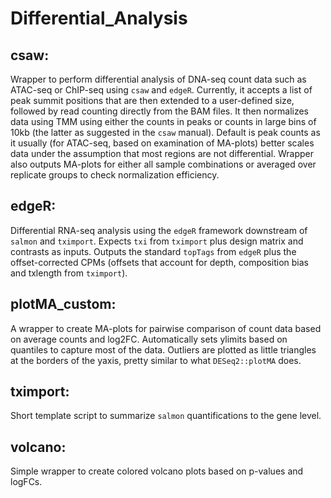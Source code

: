 # Differential_Analysis

## csaw:
Wrapper to perform differential analysis of DNA-seq count data such as ATAC-seq or ChIP-seq using `csaw` and `edgeR`.
Currently, it accepts a list of peak summit positions that are then extended to a user-defined size, followed by read counting directly from the BAM files. It then normalizes data using TMM using either the counts in peaks or counts in large bins of 10kb (the latter as suggested in the `csaw` manual). Default is peak counts as it usually (for ATAC-seq, based on examination of MA-plots) better scales data under the assumption that most regions are not differential. Wrapper also outputs MA-plots for either all sample combinations or averaged over replicate groups to check normalization efficiency. 

## edgeR:
Differential RNA-seq analysis using the `edgeR` framework downstream of `salmon` and `tximport`. Expects `txi` from `tximport` plus design matrix and contrasts as inputs. Outputs the standard `topTags` from `edgeR` plus the offset-corrected CPMs (offsets that account for depth, composition bias and txlength from `tximport`).

## plotMA_custom:
A wrapper to create MA-plots for pairwise comparison of count data based on average counts and log2FC. Automatically sets ylimits based on quantiles to capture most of the data. Outliers are plotted as little triangles at the borders of the yaxis, pretty similar to what `DESeq2::plotMA` does.

## tximport:
Short template script to summarize `salmon` quantifications to the gene level.

## volcano:
Simple wrapper to create colored volcano plots based on p-values and logFCs.
